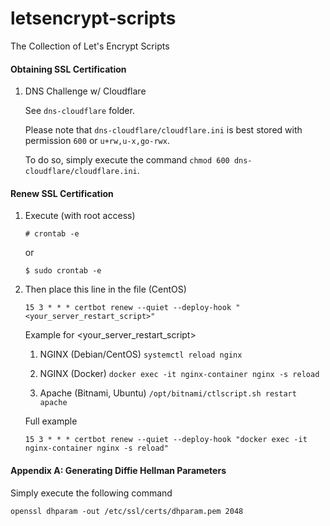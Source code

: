 # letsencrypt-scripts
The Collection of Let's Encrypt Scripts

#### Obtaining SSL Certification

1. DNS Challenge w/ Cloudflare
   
   See `dns-cloudflare` folder.
   
   Please note that `dns-cloudflare/cloudflare.ini` is best stored with permission `600` or `u+rw,u-x,go-rwx`.

   To do so, simply execute the command `chmod 600 dns-cloudflare/cloudflare.ini`.

#### Renew SSL Certification

1. Execute (with root access)

   ```
   # crontab -e
   ```

   or
   
   ```
   $ sudo crontab -e
   ```

2. Then place this line in the file (CentOS)

   ```
   15 3 * * * certbot renew --quiet --deploy-hook "<your_server_restart_script>"
   ```

   Example for <your_server_restart_script>

   1. NGINX (Debian/CentOS) `systemctl reload nginx`

   2. NGINX (Docker) `docker exec -it nginx-container nginx -s reload`

   3. Apache (Bitnami, Ubuntu) `/opt/bitnami/ctlscript.sh restart apache`

   Full example

   ```
   15 3 * * * certbot renew --quiet --deploy-hook "docker exec -it nginx-container nginx -s reload"
   ```

#### Appendix A: Generating Diffie Hellman Parameters

Simply execute the following command

```
openssl dhparam -out /etc/ssl/certs/dhparam.pem 2048
```

